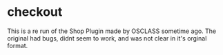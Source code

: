 # checkout
This is a re run of the Shop Plugin made by OSCLASS sometime ago.
The original had bugs, didnt seem to work, and was not clear in it's orginal format.

